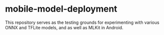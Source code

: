 # mobile-model-deployment
This repository serves as the testing grounds for experimenting with various ONNX and TFLite models, and as well as MLKit in Android.
